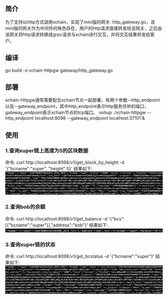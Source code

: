 ## 简介
为了支持以http方式调用xchain，实现了mini版的网关: http_gateway.go，该mini版的网关作为中间件的角色存在，用户的http请求直接转发给该网关，之后由该网关将http请求转换成grpc请求与xchain进行交互，并将交互结果转发给客户。
## 编译
go build -o xchain-httpgw gateway/http_gateway.go
## 部署
xchain-httpgw通常需要配合xchain节点一起部署，有两个参数--http_endpoint以及--gateway_endpoint，其中http_endpoint表示http服务侦听的端口，gateway_endpoint表示xchain节点的tcp端口。
nohup ./xchain-httpgw --http_endpoint localhost:8098 --gateway_endpoint localhost:37101 &
## 使用
### 1.查询xuper链上高度为5的区块数据
命令: curl http://localhost:8098/v1/get_block_by_height -d '{"bcname":"xuper", "height":5}'
结果如下:
![查询xuper链上高度为5的区块数据](https://github.com/ToWorld/xuperchain-image/blob/master/block_by_height.png)
### 2.查询bob的余额
命令: curl http://localhost:8098/v1/get_balance -d '{"bcs":[{"bcname":"xuper"}],"address":"bob"}'
结果如下:
![查询bob的余额](https://github.com/ToWorld/xuperchain-image/blob/master/get_balance.png)
### 3.查询xuper链的状态
命令: curl http://localhost:8098/v1/get_bcstatus -d '{"bcname":"xuper"}'
结果如下:
![查询xuper链的状态](https://github.com/ToWorld/xuperchain-image/blob/master/chainstatus.png)
